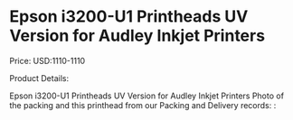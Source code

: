 # Epson i3200-U1 Printheads UV Version for Audley Inkjet Printers

Price: USD:1110-1110

Product Details:

Epson i3200-U1 Printheads UV Version for Audley Inkjet Printers
Photo of the packing and this printhead from our Packing and Delivery records:
: